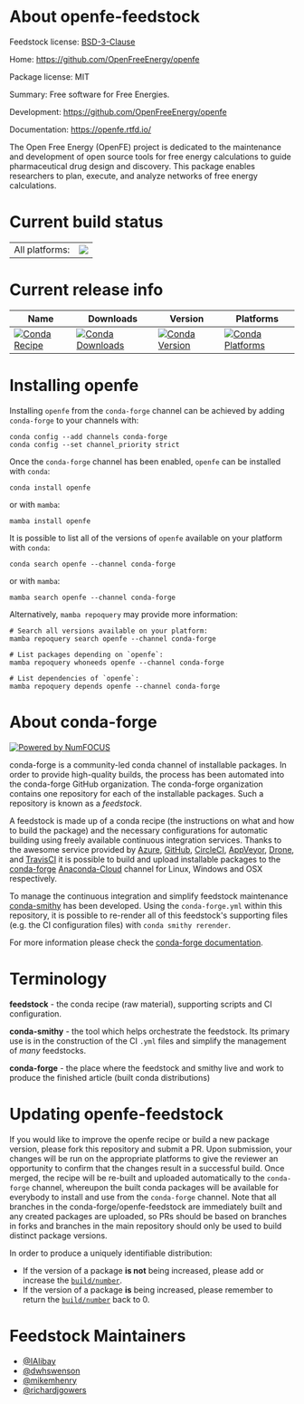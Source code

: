About openfe-feedstock
======================

Feedstock license: [BSD-3-Clause](https://github.com/conda-forge/openfe-feedstock/blob/main/LICENSE.txt)

Home: https://github.com/OpenFreeEnergy/openfe

Package license: MIT

Summary: Free software for Free Energies.

Development: https://github.com/OpenFreeEnergy/openfe

Documentation: https://openfe.rtfd.io/

The Open Free Energy (OpenFE) project is dedicated to the maintenance and
development of open source tools for free energy calculations to guide
pharmaceutical drug design and discovery. This package enables researchers
to plan, execute, and analyze networks of free energy calculations.


Current build status
====================


<table><tr><td>All platforms:</td>
    <td>
      <a href="https://dev.azure.com/conda-forge/feedstock-builds/_build/latest?definitionId=15683&branchName=main">
        <img src="https://dev.azure.com/conda-forge/feedstock-builds/_apis/build/status/openfe-feedstock?branchName=main">
      </a>
    </td>
  </tr>
</table>

Current release info
====================

| Name | Downloads | Version | Platforms |
| --- | --- | --- | --- |
| [![Conda Recipe](https://img.shields.io/badge/recipe-openfe-green.svg)](https://anaconda.org/conda-forge/openfe) | [![Conda Downloads](https://img.shields.io/conda/dn/conda-forge/openfe.svg)](https://anaconda.org/conda-forge/openfe) | [![Conda Version](https://img.shields.io/conda/vn/conda-forge/openfe.svg)](https://anaconda.org/conda-forge/openfe) | [![Conda Platforms](https://img.shields.io/conda/pn/conda-forge/openfe.svg)](https://anaconda.org/conda-forge/openfe) |

Installing openfe
=================

Installing `openfe` from the `conda-forge` channel can be achieved by adding `conda-forge` to your channels with:

```
conda config --add channels conda-forge
conda config --set channel_priority strict
```

Once the `conda-forge` channel has been enabled, `openfe` can be installed with `conda`:

```
conda install openfe
```

or with `mamba`:

```
mamba install openfe
```

It is possible to list all of the versions of `openfe` available on your platform with `conda`:

```
conda search openfe --channel conda-forge
```

or with `mamba`:

```
mamba search openfe --channel conda-forge
```

Alternatively, `mamba repoquery` may provide more information:

```
# Search all versions available on your platform:
mamba repoquery search openfe --channel conda-forge

# List packages depending on `openfe`:
mamba repoquery whoneeds openfe --channel conda-forge

# List dependencies of `openfe`:
mamba repoquery depends openfe --channel conda-forge
```


About conda-forge
=================

[![Powered by
NumFOCUS](https://img.shields.io/badge/powered%20by-NumFOCUS-orange.svg?style=flat&colorA=E1523D&colorB=007D8A)](https://numfocus.org)

conda-forge is a community-led conda channel of installable packages.
In order to provide high-quality builds, the process has been automated into the
conda-forge GitHub organization. The conda-forge organization contains one repository
for each of the installable packages. Such a repository is known as a *feedstock*.

A feedstock is made up of a conda recipe (the instructions on what and how to build
the package) and the necessary configurations for automatic building using freely
available continuous integration services. Thanks to the awesome service provided by
[Azure](https://azure.microsoft.com/en-us/services/devops/), [GitHub](https://github.com/),
[CircleCI](https://circleci.com/), [AppVeyor](https://www.appveyor.com/),
[Drone](https://cloud.drone.io/welcome), and [TravisCI](https://travis-ci.com/)
it is possible to build and upload installable packages to the
[conda-forge](https://anaconda.org/conda-forge) [Anaconda-Cloud](https://anaconda.org/)
channel for Linux, Windows and OSX respectively.

To manage the continuous integration and simplify feedstock maintenance
[conda-smithy](https://github.com/conda-forge/conda-smithy) has been developed.
Using the ``conda-forge.yml`` within this repository, it is possible to re-render all of
this feedstock's supporting files (e.g. the CI configuration files) with ``conda smithy rerender``.

For more information please check the [conda-forge documentation](https://conda-forge.org/docs/).

Terminology
===========

**feedstock** - the conda recipe (raw material), supporting scripts and CI configuration.

**conda-smithy** - the tool which helps orchestrate the feedstock.
                   Its primary use is in the construction of the CI ``.yml`` files
                   and simplify the management of *many* feedstocks.

**conda-forge** - the place where the feedstock and smithy live and work to
                  produce the finished article (built conda distributions)


Updating openfe-feedstock
=========================

If you would like to improve the openfe recipe or build a new
package version, please fork this repository and submit a PR. Upon submission,
your changes will be run on the appropriate platforms to give the reviewer an
opportunity to confirm that the changes result in a successful build. Once
merged, the recipe will be re-built and uploaded automatically to the
`conda-forge` channel, whereupon the built conda packages will be available for
everybody to install and use from the `conda-forge` channel.
Note that all branches in the conda-forge/openfe-feedstock are
immediately built and any created packages are uploaded, so PRs should be based
on branches in forks and branches in the main repository should only be used to
build distinct package versions.

In order to produce a uniquely identifiable distribution:
 * If the version of a package **is not** being increased, please add or increase
   the [``build/number``](https://docs.conda.io/projects/conda-build/en/latest/resources/define-metadata.html#build-number-and-string).
 * If the version of a package **is** being increased, please remember to return
   the [``build/number``](https://docs.conda.io/projects/conda-build/en/latest/resources/define-metadata.html#build-number-and-string)
   back to 0.

Feedstock Maintainers
=====================

* [@IAlibay](https://github.com/IAlibay/)
* [@dwhswenson](https://github.com/dwhswenson/)
* [@mikemhenry](https://github.com/mikemhenry/)
* [@richardjgowers](https://github.com/richardjgowers/)

